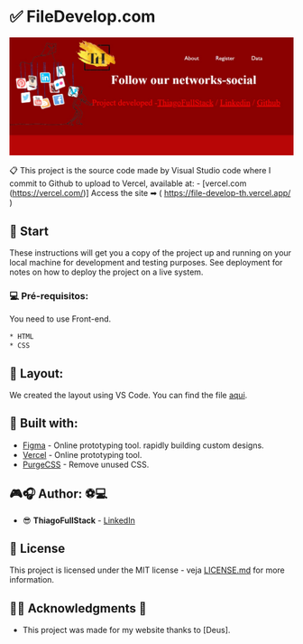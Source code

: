 # ✅ FileDevelop.com


![Welcome](/card-logo.jpeg?raw=true)

📋 This project is the source code made by Visual Studio code where I commit to Github to upload to Vercel, available at:  - [vercel.com (https://vercel.com/)] Access the site ➡ ( https://file-develop-th.vercel.app/ )



## 🎉 Start

These instructions will get you a copy of the project up and running on your local machine for development and testing purposes. See deployment for notes on how to deploy the project on a live system.

### 💻 Pré-requisitos:

You need to use Front-end.

```
* HTML
* CSS

```
## 📁 Layout:

We created the layout using VS Code. You can find the file [aqui](https://code.visualstudio.com/).





## 📢 Built with:

* [Figma](https://www.figma.com/) - Online prototyping tool.
rapidly building custom designs.
* [Vercel](https://vercel.com/) - Online prototyping tool.
* [PurgeCSS](https://purgecss.com/) - Remove unused CSS. 

## 🎮🎧 Author: ⚽💻 

* 😎 **ThiagoFullStack** - [LinkedIn](https://www.linkedin.com/in/thiagocb2-developer-fullstack/)

## 🧾 License

This project is licensed under the MIT license - veja [LICENSE.md](LICENSE.md) for more information.

## 👨‍🎓 Acknowledgments 🎉

* This project was made for my website thanks to [Deus].


